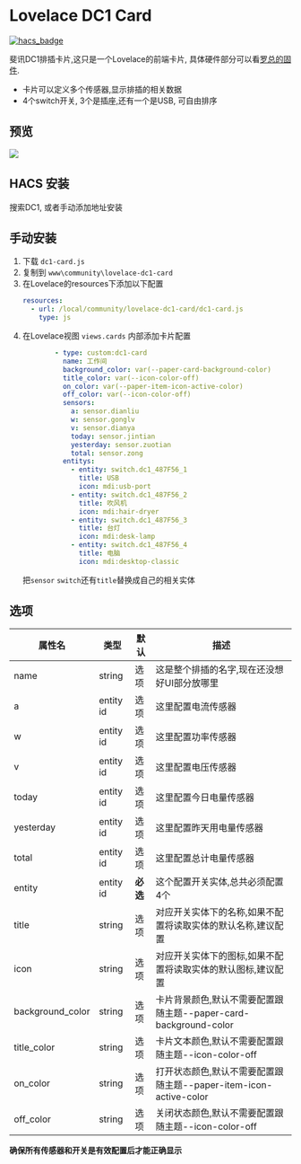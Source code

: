 <!--
 * @Author        : fineemb
 * @Github        : https://github.com/fineemb
 * @Description   : 
 * @Date          : 2020-02-16 22:33:53
 * @LastEditors   : fineemb
 * @LastEditTime  : 2020-02-19 22:45:53
 -->

# Lovelace DC1 Card

[![hacs_badge](https://img.shields.io/badge/HACS-Default-orange.svg)](https://github.com/custom-components/hacs)

斐讯DC1排插卡片,这只是一个Lovelace的前端卡片, 具体硬件部分可以看[罗总的固件](https://github.com/qlwz/esp_dc1).

+ 卡片可以定义多个传感器,显示排插的相关数据
+ 4个switch开关, 3个是插座,还有一个是USB, 可自由排序

## 预览
![](https://bbs.hassbian.com/data/attachment/forum/202002/16/230707ym1vllt6elssy8kl.gif)

## HACS 安装
搜索DC1, 或者手动添加地址安装
## 手动安装
1. 下载 `dc1-card.js`
1. 复制到 `www\community\lovelace-dc1-card`
1. 在Lovelace的resources下添加以下配置
    ``` yaml
    resources:
      - url: /local/community/lovelace-dc1-card/dc1-card.js
        type: js
    ```
1. 在Lovelace视图 `views.cards` 内部添加卡片配置
    ```yaml
            - type: custom:dc1-card
              name: 工作间
              background_color: var(--paper-card-background-color)
              title_color: var(--icon-color-off)
              on_color: var(--paper-item-icon-active-color)
              off_color: var(--icon-color-off)
              sensors:
                a: sensor.dianliu
                w: sensor.gonglv
                v: sensor.dianya
                today: sensor.jintian
                yesterday: sensor.zuotian
                total: sensor.zong
              entitys: 
                - entity: switch.dc1_487F56_1
                  title: USB
                  icon: mdi:usb-port
                - entity: switch.dc1_487F56_2
                  title: 吹风机
                  icon: mdi:hair-dryer
                - entity: switch.dc1_487F56_3
                  title: 台灯
                  icon: mdi:desk-lamp
                - entity: switch.dc1_487F56_4
                  title: 电脑
                  icon: mdi:desktop-classic
    ```
    把`sensor` `switch`还有`title`替换成自己的相关实体

## 选项

| 属性名 | 类型 | 默认 | 描述
| ---- | ---- | ------- | -----------
| name | string | 选项 | 这是整个排插的名字,现在还没想好UI部分放哪里
| a | entity id | 选项 | 这里配置电流传感器
| w | entity id | 选项 | 这里配置功率传感器
| v | entity id | 选项 | 这里配置电压传感器
| today | entity id | 选项 | 这里配置今日电量传感器
| yesterday | entity id | 选项 | 这里配置昨天用电量传感器
| total | entity id | 选项 | 这里配置总计电量传感器
| entity | entity id | **必选** | 这个配置开关实体,总共必须配置4个
| title | string | 选项 | 对应开关实体下的名称,如果不配置将读取实体的默认名称,建议配置
| icon | string | 选项 | 对应开关实体下的图标,如果不配置将读取实体的默认图标,建议配置
| background_color | string | 选项 | 卡片背景颜色,默认不需要配置跟随主题--paper-card-background-color
| title_color | string | 选项 | 卡片文本颜色,默认不需要配置跟随主题--icon-color-off
| on_color | string | 选项 | 打开状态颜色,默认不需要配置跟随主题--paper-item-icon-active-color
| off_color | string | 选项 | 关闭状态颜色,默认不需要配置跟随主题--icon-color-off

**确保所有传感器和开关是有效配置后才能正确显示**


